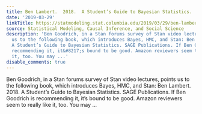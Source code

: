 ```yaml
---
title: Ben Lambert.  2018.  A Student’s Guide to Bayesian Statistics.
date: '2019-03-29'
linkTitle: https://statmodeling.stat.columbia.edu/2019/03/29/ben-lambert-2018-a-students-guide-to-bayesian-statistics/
source: Statistical Modeling, Causal Inference, and Social Science
description: 'Ben Goodrich, in a Stan forums survey of Stan video lectures, points
  us to the following book, which introduces Bayes, HMC, and Stan: Ben Lambert. 2018.
  A Student’s Guide to Bayesian Statistics. SAGE Publications. If Ben Goodrich is
  recommending it, it&#8217;s bound to be good. Amazon reviewers seem to really like
  it, too. You may ...'
disable_comments: true
---
```

Ben Goodrich, in a Stan forums survey of Stan video lectures, points us to the following book, which introduces Bayes, HMC, and Stan: Ben Lambert. 2018. A Student’s Guide to Bayesian Statistics. SAGE Publications. If Ben Goodrich is recommending it, it&#8217;s bound to be good. Amazon reviewers seem to really like it, too. You may ...